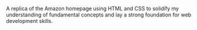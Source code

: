  A replica of the Amazon homepage using HTML and CSS to solidify my understanding of fundamental concepts and lay a strong foundation for web development skills.
